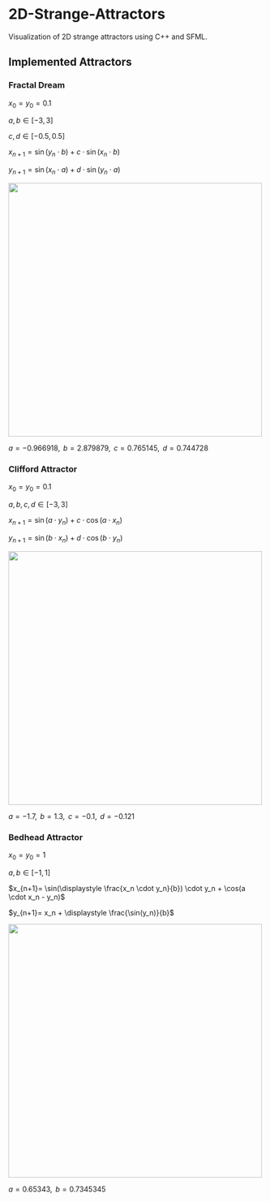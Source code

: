# 2D-Strange-Attractors

Visualization of 2D strange attractors using C++ and SFML.

## Implemented Attractors
### Fractal Dream
$x_0=y_0=0.1$

$a, b \in [-3,3]$

$c, d \in [-0.5, 0.5]$

$x_{n+1}= \sin(y_n\cdot b)+c\cdot \sin(x_n\cdot b)$

$y_{n+1}= \sin(x_n\cdot a)+d\cdot \sin(y_n\cdot a)$

<img src=/images/examples/fractal_dream.png width=500>

$a=-0.966918,\text{ } b=2.879879,\text{ }  c=0.765145,\text{ }  d=0.744728$

### Clifford Attractor
$x_0=y_0=0.1$

$a, b, c, d \in [-3,3]$

$x_{n+1}= \sin(a \cdot y_n)+c\cdot \cos(a \cdot x_n)$

$y_{n+1}= \sin(b \cdot x_n)+d\cdot \cos(b \cdot y_n)$

<img src=/images/examples/clifford_attractor.png width=500>

$a=-1.7,\text{ } b=1.3,\text{ }  c=-0.1,\text{ }  d=-0.121$

### Bedhead Attractor
$x_0=y_0=1$

$a, b\in [-1,1]$

$x_{n+1}= \sin(\displaystyle \frac{x_n \cdot y_n}{b}) \cdot y_n + \cos(a \cdot x_n - y_n)$

$y_{n+1}= x_n + \displaystyle \frac{\sin(y_n)}{b}$

<img src=/images/examples/bedhead_attractor.png width=500>

$a=0.65343,\text{ } b=0.7345345$

